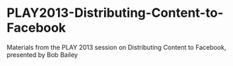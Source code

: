 PLAY2013-Distributing-Content-to-Facebook
=========================================

Materials from the PLAY 2013 session on Distributing Content to Facebook, presented by Bob Bailey
